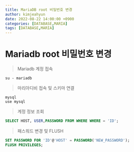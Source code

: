 ```yaml
---
title: MariaDB root 비밀번호 변경
author: kimjeahyun
date: 2022-08-22 14:00:00 +0900
categories: [DATABASE,MARIA]
tags: [DATABASE,MARIA]
---
```


# Mariadb root 비밀번호 변경

>Mariadb 계정 접속 

```Shell
su - mariadb
```

>마리아디비 접속 및  스키마 연결

```Shell
mysql
use mysql
```

>계정 정보 조회

```SQL
SELECT HOST, USER,PASSWORD FROM WHERE WHERE = 'ID';
```

>패스워드 변경 및 FLUSH

```SQL
SET PASSWORD FOR 'ID'@'HOST' = PASSWORD('NEW_PASSWORD');
FLUSH PRIVILEGES;
```




